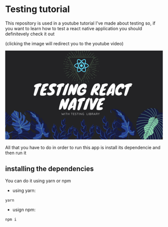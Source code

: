 # Testing tutorial

This repository is used in a youtube tutorial I've made about testing so, if you want to learn how to test
a react native application you should definitevely check it out

(clicking the image will redirect you to the youtube video)

[![react native testing tutorial](./readmeImgs/rn_thumb.png)](https://youtu.be/vXrTXC5KiCU)

All that you have to do in order to run this app is install its dependencie and then run it

## installing the dependencies

You can do it using yarn or npm

- using yarn:

```
yarn
```

- usign npm:

```
npm i
```

